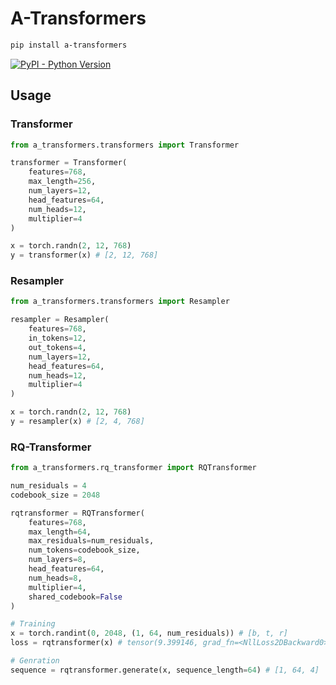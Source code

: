 
# A-Transformers

```bash
pip install a-transformers
```
[![PyPI - Python Version](https://img.shields.io/pypi/v/a-transformers?style=flat&colorA=black&colorB=black)](https://pypi.org/project/a-transformers/)


## Usage

### Transformer
```python
from a_transformers.transformers import Transformer

transformer = Transformer(
    features=768,
    max_length=256,
    num_layers=12,
    head_features=64,
    num_heads=12,
    multiplier=4
)

x = torch.randn(2, 12, 768)
y = transformer(x) # [2, 12, 768]
```

### Resampler
```python
from a_transformers.transformers import Resampler

resampler = Resampler(
    features=768,
    in_tokens=12,
    out_tokens=4,
    num_layers=12,
    head_features=64,
    num_heads=12,
    multiplier=4
)

x = torch.randn(2, 12, 768)
y = resampler(x) # [2, 4, 768]
```

### RQ-Transformer
```python
from a_transformers.rq_transformer import RQTransformer

num_residuals = 4
codebook_size = 2048

rqtransformer = RQTransformer(
    features=768,
    max_length=64,
    max_residuals=num_residuals,
    num_tokens=codebook_size,
    num_layers=8,
    head_features=64,
    num_heads=8,
    multiplier=4,
    shared_codebook=False
)

# Training
x = torch.randint(0, 2048, (1, 64, num_residuals)) # [b, t, r]
loss = rqtransformer(x) # tensor(9.399146, grad_fn=<NllLoss2DBackward0>)

# Genration
sequence = rqtransformer.generate(x, sequence_length=64) # [1, 64, 4]
```
